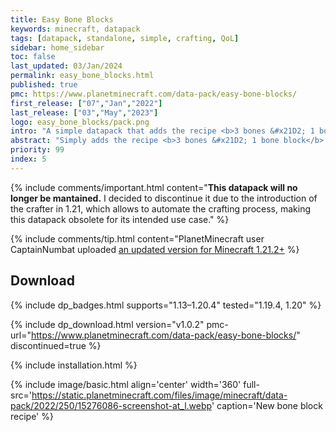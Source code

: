 ```yaml
---
title: Easy Bone Blocks
keywords: minecraft, datapack
tags: [datapack, standalone, simple, crafting, QoL]
sidebar: home_sidebar
toc: false
last_updated: 03/Jan/2024
permalink: easy_bone_blocks.html
published: true
pmc: https://www.planetminecraft.com/data-pack/easy-bone-blocks/
first_release: ["07","Jan","2022"]
last_release: ["03","May","2023"]
logo: easy_bone_blocks/pack.png
intro: "A simple datapack that adds the recipe <b>3 bones &#x21D2; 1 bone block</b>.<br/><br/>This speeds up the tedious process of going 3 bones &#x21D2; 9 bonemeal &#x21D2; 1 bone block. Really useful for mob farms which output a lot of bones."
abstract: "Simply adds the recipe <b>3 bones &#x21D2; 1 bone block</b>."
priority: 99
index: 5
---
```


{% include comments/important.html content="<b>This datapack will no longer be mantained.</b> I decided to discontinue it due to the introduction of the crafter in 1.21, which allows to automate the crafting process, making this datapack obsolete for its intended use case." %}

{% include comments/tip.html content="PlanetMinecraft user CaptainNumbat uploaded <a href='https://www.planetminecraft.com/data-pack/easy-bone-block-crafting-1-21-2-1-21-3/'>an updated version for Minecraft 1.21.2+</a> %}

## Download
{% include dp_badges.html supports="1.13–1.20.4" tested="1.19.4, 1.20" %}

{% include dp_download.html version="v1.0.2" pmc-url="https://www.planetminecraft.com/data-pack/easy-bone-blocks/" discontinued=true %}

{% include installation.html %}

{% include image/basic.html align='center' width='360' full-src='https://static.planetminecraft.com/files/image/minecraft/data-pack/2022/250/15276086-screenshot-at_l.webp' caption='New bone block recipe' %}